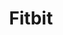 ---
facebook: https://www.facebook.com/fitbit
git: https://github.com/fitbit
guide: https://brandisty.com/fitbit
images:
- fitbit-icon.svg
- fitbit-ar21.svg
logohandle: fitbit
sort: fitbit
title: Fitbit
twitter: https://x.com/fitbit
website: https://www.fitbit.com/
wikipedia: https://en.wikipedia.org/wiki/Fitbit
---
